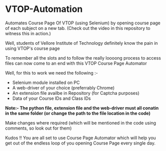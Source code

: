 # VTOP-Automation
Automates Course Page Of VTOP (using Selenium) by opening course page of each subject on a new tab. (Check out the video in this repository to witness this in action.)

Well, students of Vellore Institute of Technology definitely know the pain in using VTOP's course page

To remember all the slots and to follow the really loooong process to access files can now come to an end with this VTOP Course Page Automator

Well, for this to work we need the following :-

  * Selenium module installed on PC
  * A web-driver of your choice (preferrably Chrome)
  * An extension file availbe in Repository (for Captcha purposes)
  * Data of your Course IDs and Class IDs

**Note:- The python file, extension file and the web-driver must all conatin in the same folder (or change the path to the file location in the code)**  

Make changes where required (which will be mentioned in the code using comments, so look out for them)

Kudos !! You are all set to use Course Page Automator which will help you get out of the endless loop of you opening Course Page every single day.
